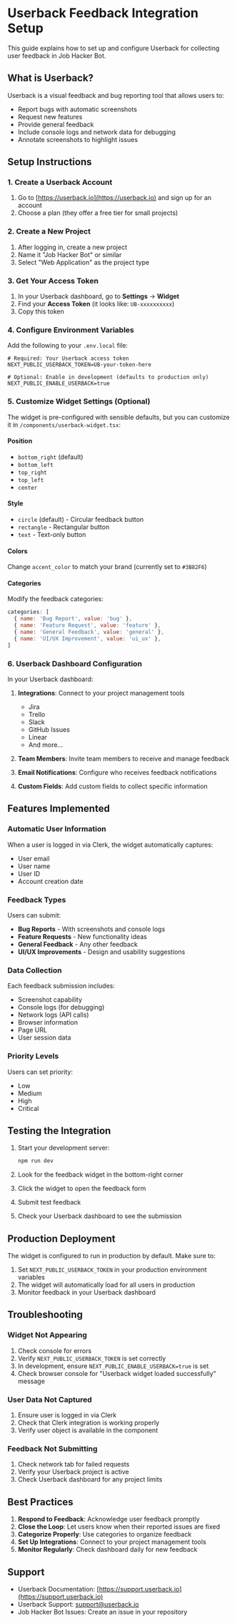 # Userback Feedback Integration Setup

This guide explains how to set up and configure Userback for collecting user feedback in Job Hacker Bot.

## What is Userback?

Userback is a visual feedback and bug reporting tool that allows users to:
- Report bugs with automatic screenshots
- Request new features
- Provide general feedback
- Include console logs and network data for debugging
- Annotate screenshots to highlight issues

## Setup Instructions

### 1. Create a Userback Account

1. Go to [https://userback.io](https://userback.io) and sign up for an account
2. Choose a plan (they offer a free tier for small projects)

### 2. Create a New Project

1. After logging in, create a new project
2. Name it "Job Hacker Bot" or similar
3. Select "Web Application" as the project type

### 3. Get Your Access Token

1. In your Userback dashboard, go to **Settings** → **Widget**
2. Find your **Access Token** (it looks like: `UB-xxxxxxxxxx`)
3. Copy this token

### 4. Configure Environment Variables

Add the following to your `.env.local` file:

```env
# Required: Your Userback access token
NEXT_PUBLIC_USERBACK_TOKEN=UB-your-token-here

# Optional: Enable in development (defaults to production only)
NEXT_PUBLIC_ENABLE_USERBACK=true
```

### 5. Customize Widget Settings (Optional)

The widget is pre-configured with sensible defaults, but you can customize it in `/components/userback-widget.tsx`:

#### Position
- `bottom_right` (default)
- `bottom_left`
- `top_right`
- `top_left`
- `center`

#### Style
- `circle` (default) - Circular feedback button
- `rectangle` - Rectangular button
- `text` - Text-only button

#### Colors
Change `accent_color` to match your brand (currently set to `#3B82F6`)

#### Categories
Modify the feedback categories:
```javascript
categories: [
  { name: 'Bug Report', value: 'bug' },
  { name: 'Feature Request', value: 'feature' },
  { name: 'General Feedback', value: 'general' },
  { name: 'UI/UX Improvement', value: 'ui_ux' },
]
```

### 6. Userback Dashboard Configuration

In your Userback dashboard:

1. **Integrations**: Connect to your project management tools
   - Jira
   - Trello
   - Slack
   - GitHub Issues
   - Linear
   - And more...

2. **Team Members**: Invite team members to receive and manage feedback

3. **Email Notifications**: Configure who receives feedback notifications

4. **Custom Fields**: Add custom fields to collect specific information

## Features Implemented

### Automatic User Information
When a user is logged in via Clerk, the widget automatically captures:
- User email
- User name
- User ID
- Account creation date

### Feedback Types
Users can submit:
- **Bug Reports** - With screenshots and console logs
- **Feature Requests** - New functionality ideas
- **General Feedback** - Any other feedback
- **UI/UX Improvements** - Design and usability suggestions

### Data Collection
Each feedback submission includes:
- Screenshot capability
- Console logs (for debugging)
- Network logs (API calls)
- Browser information
- Page URL
- User session data

### Priority Levels
Users can set priority:
- Low
- Medium
- High
- Critical

## Testing the Integration

1. Start your development server:
   ```bash
   npm run dev
   ```

2. Look for the feedback widget in the bottom-right corner

3. Click the widget to open the feedback form

4. Submit test feedback

5. Check your Userback dashboard to see the submission

## Production Deployment

The widget is configured to run in production by default. Make sure to:

1. Set `NEXT_PUBLIC_USERBACK_TOKEN` in your production environment variables
2. The widget will automatically load for all users in production
3. Monitor feedback in your Userback dashboard

## Troubleshooting

### Widget Not Appearing

1. Check console for errors
2. Verify `NEXT_PUBLIC_USERBACK_TOKEN` is set correctly
3. In development, ensure `NEXT_PUBLIC_ENABLE_USERBACK=true` is set
4. Check browser console for "Userback widget loaded successfully" message

### User Data Not Captured

1. Ensure user is logged in via Clerk
2. Check that Clerk integration is working properly
3. Verify user object is available in the component

### Feedback Not Submitting

1. Check network tab for failed requests
2. Verify your Userback project is active
3. Check Userback dashboard for any project limits

## Best Practices

1. **Respond to Feedback**: Acknowledge user feedback promptly
2. **Close the Loop**: Let users know when their reported issues are fixed
3. **Categorize Properly**: Use categories to organize feedback
4. **Set Up Integrations**: Connect to your project management tools
5. **Monitor Regularly**: Check dashboard daily for new feedback

## Support

- Userback Documentation: [https://support.userback.io](https://support.userback.io)
- Userback Support: support@userback.io
- Job Hacker Bot Issues: Create an issue in your repository